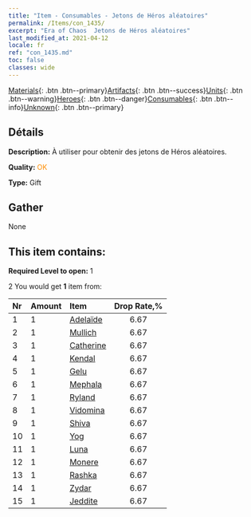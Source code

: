 ```yaml
---
title: "Item - Consumables - Jetons de Héros aléatoires"
permalink: /Items/con_1435/
excerpt: "Era of Chaos  Jetons de Héros aléatoires"
last_modified_at: 2021-04-12
locale: fr
ref: "con_1435.md"
toc: false
classes: wide
---
```

 [Materials](/fr/Items/){: .btn .btn--primary}[Artifacts](/fr/Items/Artifacts/){: .btn .btn--success}[Units](/fr/Items/Units/){: .btn .btn--warning}[Heroes](/fr/Items/Heroes/){: .btn .btn--danger}[Consumables](/fr/Items/Consumables/){: .btn .btn--info}[Unknown](/fr/Items/Unknown/){: .btn .btn--primary}

## Détails
 **Description:** À utiliser pour obtenir des jetons de Héros aléatoires.

 **Quality:** <span style="color: #FF8C00">OK</span>

 **Type:** Gift

## Gather

  None

## This item contains:

 **Required Level to open:** 1

 2 You would get **1** item  from:

  | Nr | Amount |     Item    | Drop Rate,% |
  |:---|:-------|:------------|:---------:|
  | 1 | 1 | [Adelaïde](/fr/Items/her_359/) | 6.67 | 
  | 2 | 1 | [Mullich](/fr/Items/her_360/) | 6.67 | 
  | 3 | 1 | [Catherine](/fr/Items/her_361/) | 6.67 | 
  | 4 | 1 | [Kendal](/fr/Items/her_363/) | 6.67 | 
  | 5 | 1 | [Gelu](/fr/Items/her_366/) | 6.67 | 
  | 6 | 1 | [Mephala](/fr/Items/her_367/) | 6.67 | 
  | 7 | 1 | [Ryland](/fr/Items/her_368/) | 6.67 | 
  | 8 | 1 | [Vidomina](/fr/Items/her_372/) | 6.67 | 
  | 9 | 1 | [Shiva](/fr/Items/her_376/) | 6.67 | 
  | 10 | 1 | [Yog](/fr/Items/her_377/) | 6.67 | 
  | 11 | 1 | [Luna](/fr/Items/her_378/) | 6.67 | 
  | 12 | 1 | [Monere](/fr/Items/her_379/) | 6.67 | 
  | 13 | 1 | [Rashka](/fr/Items/her_384/) | 6.67 | 
  | 14 | 1 | [Zydar](/fr/Items/her_385/) | 6.67 | 
  | 15 | 1 | [Jeddite](/fr/Items/her_391/) | 6.67 | 
